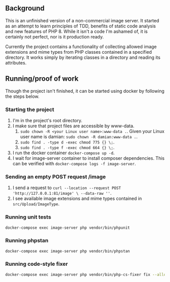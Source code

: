 ## Background

This is an unfinished version of a non-commercial image server. It started as an attempt to learn principles of TDD,
benefits of static code analysis and new features of PHP 8. While it isn't a code I'm ashamed of, it is certainly not
perfect, nor is it production ready.

Currently the project contains a functionality of collecting allowed image extensions and mime types from PHP classes
contained in a specified directory. It works simply by iterating classes in a directory and reading its attributes. 

## Running/proof of work

Though the project isn't finished, it can be started using docker by following the steps below.

### Starting the project

1. I'm in the project's root directory.
1. I make sure that project files are accessible by www-data.
    1. `sudo chown -R <your Linux user name>:www-data .`. Given your Linux user name is damian: `sudo chown -R damian:www-data .`.
    1. `sudo find . -type d -exec chmod 775 {} \;`.
    1. `sudo find . -type f -exec chmod 664 {} \;`.
1. I run the docker container `docker-compose up -d`.
1. I wait for image-server container to install composer dependencies. This can be verified with `docker-compose logs -f image-server`.
   
### Sending an empty POST request /image

1. I send a request to `curl --location --request POST 'http://127.0.0.1:81/image' \
   --data-raw ''`.
1. I see available image extensions and mime types contained in `src/Upload/ImageType`.

### Running unit tests

```sh
docker-compose exec image-server php vendor/bin/phpunit
```

### Running phpstan

```sh
docker-compose exec image-server php vendor/bin/phpstan
```

### Running code-style fixer

```sh
docker-compose exec image-server php vendor/bin/php-cs-fixer fix --allow-risky=yes
```
